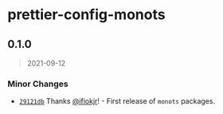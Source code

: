 # prettier-config-monots

## 0.1.0

> 2021-09-12

### Minor Changes

- [`29121db`](https://github.com/monots/monots/commit/29121db5a3461d54daa6d128b99a61075889e7ac) Thanks [@ifiokjr](https://github.com/ifiokjr)! - First release of `monots` packages.
